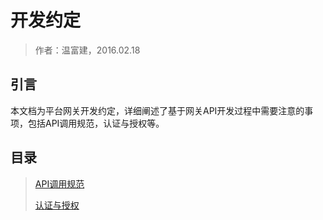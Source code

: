 开发约定
====================

> 作者：温富建，2016.02.18

引言
---------------------

本文档为平台网关开发约定，详细阐述了基于网关API开发过程中需要注意的事项，包括API调用规范，认证与授权等。


目录
---------------------

> [API调用规范](api-specification.html)
>
> [认证与授权](authorization.html)

